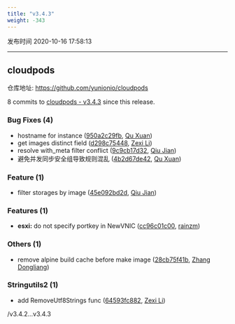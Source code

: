 ```yaml
---
title: "v3.4.3"
weight: -343
---
```


发布时间 2020-10-16 17:58:13

-----

## cloudpods

仓库地址: https://github.com/yunionio/cloudpods

8 commits to [cloudpods - v3.4.3] since this release.

### Bug Fixes (4)
- hostname for instance ([950a2c29fb](https://github.com/yunionio/cloudpods/commit/950a2c29fbbb8a0643c401b497936836fc880831), [Qu Xuan](mailto:quxuan@yunionyun.com))
- get images distinct field ([d298c75448](https://github.com/yunionio/cloudpods/commit/d298c75448cb0de58ba21eecb851cec4f5346ef0), [Zexi Li](mailto:zexi.li@qq.com))
- resolve with_meta filter conflict ([9c9cb17d32](https://github.com/yunionio/cloudpods/commit/9c9cb17d329db926b28e5a1106bc3c475a152cbb), [Qiu Jian](mailto:qiujian@yunionyun.com))
- 避免并发同步安全组导致规则混乱 ([4b2d67de42](https://github.com/yunionio/cloudpods/commit/4b2d67de4238d56f62d4daf225c23720bf3e1f2a), [Qu Xuan](mailto:quxuan@yunionyun.com))

### Feature (1)
- filter storages by image ([45e092bd2d](https://github.com/yunionio/cloudpods/commit/45e092bd2db349dfebfb486bf4631bcdc7357689), [Qiu Jian](mailto:qiujian@yunionyun.com))

### Features (1)
- **esxi:** do not specify portkey in NewVNIC ([cc96c01c00](https://github.com/yunionio/cloudpods/commit/cc96c01c00c34d3dc3c7c060e770bd40133b2dc0), [rainzm](mailto:mjoycarry@gmail.com))

### Others (1)
- remove alpine build cache before make image ([28cb75f41b](https://github.com/yunionio/cloudpods/commit/28cb75f41b87d054e09d5f5868df1942845389ce), [Zhang Dongliang](mailto:zhangdongliang@yunion.cn))

### Stringutils2 (1)
- add RemoveUtf8Strings func ([64593fc882](https://github.com/yunionio/cloudpods/commit/64593fc882b076773720e4e605b75e8011933296), [Zexi Li](mailto:zexi.li@qq.com))

[cloudpods - v3.4.3]: https://github.com/yunionio/cloudpods/compare/v3.4.2...v3.4.3
/v3.4.2...v3.4.3
